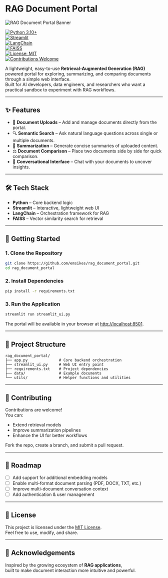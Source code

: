 # RAG Document Portal

![RAG Document Portal Banner]("rag_document_portal_banner")

[![Python 3.10+](https://img.shields.io/badge/python-3.10+-blue.svg)](https://www.python.org/)  
[![Streamlit](https://img.shields.io/badge/streamlit-app-red.svg)](https://streamlit.io/)  
[![LangChain](https://img.shields.io/badge/LangChain-framework-lightblue.svg)](https://www.langchain.com/)  
[![FAISS](https://img.shields.io/badge/FAISS-vector%20store-teal.svg)](https://github.com/facebookresearch/faiss)  
[![License: MIT](https://img.shields.io/badge/License-MIT-green.svg)](LICENSE)  
[![Contributions Welcome](https://img.shields.io/badge/contributions-welcome-brightgreen.svg?style=flat)](#-contributing)

A lightweight, easy-to-use **Retrieval-Augmented Generation (RAG)** powered portal for exploring, summarizing, and comparing documents through a simple web interface.  
Built for AI developers, data engineers, and researchers who want a practical sandbox to experiment with RAG workflows.

---

## ✨ Features

- 📂 **Document Uploads** – Add and manage documents directly from the portal.  
- 🔍 **Semantic Search** – Ask natural language questions across single or multiple documents.  
- 📝 **Summarization** – Generate concise summaries of uploaded content.  
- ⚖️ **Document Comparison** – Place two documents side by side for quick comparison.  
- 💬 **Conversational Interface** – Chat with your documents to uncover insights.  

---

## 🛠️ Tech Stack

- **Python** – Core backend logic  
- **Streamlit** – Interactive, lightweight web UI  
- **LangChain** – Orchestration framework for RAG  
- **FAISS** – Vector similarity search for retrieval  

---

## 🚀 Getting Started

### 1. Clone the Repository
```bash
git clone https://github.com/emsikes/rag_document_portal.git
cd rag_document_portal
```

### 2. Install Dependencies
```bash
pip install -r requirements.txt
```

### 3. Run the Application
```bash
streamlit run streamlit_ui.py
```

The portal will be available in your browser at [http://localhost:8501](http://localhost:8501).

---

## 📂 Project Structure

```plaintext
rag_document_portal/
├── app.py              # Core backend orchestration
├── streamlit_ui.py     # Web UI entry point
├── requirements.txt    # Project dependencies
├── data/               # Example documents
└── utils/              # Helper functions and utilities
```

---

## 🤝 Contributing

Contributions are welcome!  
You can:
- Extend retrieval models  
- Improve summarization pipelines  
- Enhance the UI for better workflows  

Fork the repo, create a branch, and submit a pull request.

---

## 🎯 Roadmap

- [ ] Add support for additional embedding models  
- [ ] Enable multi-format document parsing (PDF, DOCX, TXT, etc.)  
- [ ] Improve multi-document conversation context  
- [ ] Add authentication & user management  

---

## 📜 License

This project is licensed under the [MIT License](LICENSE).  
Feel free to use, modify, and share.

---

## 🙌 Acknowledgements

Inspired by the growing ecosystem of **RAG applications**,  
built to make document interaction more intuitive and powerful.
